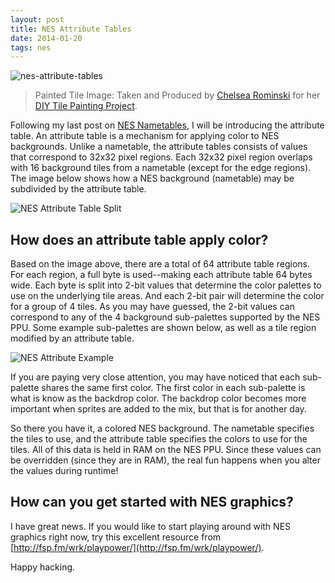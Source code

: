 ```yaml
---
layout: post
title: NES Attribute Tables
date: 2014-01-20 
tags: nes
---
```


![nes-attribute-tables](https://s3.us-east-2.amazonaws.com/jarrodparkes.com/nes-attribute-tables.png "NES Attribute Tables")

> Painted Tile Image: Taken and Produced by [Chelsea Rominski](http://mygoodmorning.com/) for her [DIY Tile Painting Project](http://mygoodmorning.com/2013/05/16/painting-tiles-coffee-table-revamp/).

Following my last post on [NES Nametables](https://www.jarrodparkes.com/nes-nametables/), I will be introducing the attribute table. An attribute table is a mechanism for applying color to NES backgrounds. Unlike a nametable, the attribute tables consists of values that correspond to 32x32 pixel regions. Each 32x32 pixel region overlaps with 16 background tiles from a nametable (except for the edge regions). The image below shows how a NES background (nametable) may be subdivided by the attribute table.

![NES Attribute Table Split](https://s3.us-east-2.amazonaws.com/jarrodparkes.com/nes-attribute-split.png "NES Attribute Table Split")

## How does an attribute table apply color?

Based on the image above, there are a total of 64 attribute table regions. For each region, a full byte is used--making each attribute table 64 bytes wide. Each byte is split into 2-bit values that determine the color palettes to use on the underlying tile areas. And each 2-bit pair will determine the color for a group of 4 tiles. As you may have guessed, the 2-bit values can correspond to any of the 4 background sub-palettes supported by the NES PPU. Some example sub-palettes are shown below, as well as a tile region modified by an attribute table.

![NES Attribute Example](https://s3.us-east-2.amazonaws.com/jarrodparkes.com/nes-attribute-example.png "NES Attribute Example")

If you are paying very close attention, you may have noticed that each sub-palette shares the same first color. The first color in each sub-palette is what is know as the backdrop color. The backdrop color becomes more important when sprites are added to the mix, but that is for another day.

So there you have it, a colored NES background. The nametable specifies the tiles to use, and the attribute table specifies the colors to use for the tiles. All of this data is held in RAM on the NES PPU. Since these values can be overridden (since they are in RAM), the real fun happens when you alter the values during runtime!

## How can you get started with NES graphics?

I have great news. If you would like to start playing around with NES graphics right now, try this excellent resource from [http://fsp.fm/wrk/playpower/](http://fsp.fm/wrk/playpower/).

Happy hacking.
